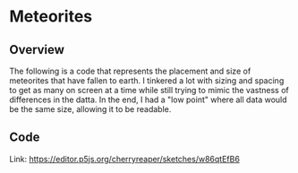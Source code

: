 # Meteorites

## Overview
The following is a code that represents the placement and size of meteorites that have fallen to earth. I tinkered a lot with sizing and spacing to get as many on screen at a time while still trying to mimic the vastness of differences in the datta. In the end, I had a "low point" where all data would be the same size, allowing it to be readable.

## Code
Link: https://editor.p5js.org/cherryreaper/sketches/w86qtEfB6
